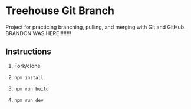 
# Treehouse Git Branch

Project for practicing branching, pulling, and merging with Git and GitHub. BRANDON WAS HERE!!!!!!!!

## Instructions

1. Fork/clone

1. `npm install`

1. `npm run build`

1. `npm run dev`
